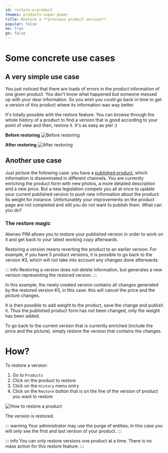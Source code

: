 ```yaml
---
id: restore-a-product
themes: products-super-power
title: Restore a **previous product version**
popular: false
ee: true
ge: false
---
```


# Some concrete use cases

## A very simple use case

You just noticed that there are loads of errors in the product information of one given product. You don't know what happened but someone messed up with your dear information. So you wish you could go back in time to get a version of this product where its information was way better.

It's totally possible with the restore feature. You can browse through the whole history of a product to find a version that is good according to your point of view and then, restore it. It's as easy as pie! :)

**Before restoring**
![Before restoring](../img/Products_PEFHistory1.png)

**After restoring**
![After restoring](../img/Products_PEFHistory2.png)

## Another use case
Just picture the following case: you have a [published product](publish-workflow.html), which information is disseminated in different channels. You are currently enriching the product form with new photos, a more detailed description and a new price.
But a new legislation compels you all at once to update your current published version to push new information about the product: its weight for instance.
Unfortunately your improvements on the product page are not completed and still you do not want to publish them. What can you do?

### The restore magic

Akeneo PIM allows you to restore your published version in order to work on it and get back to your latest working copy afterwards.

Restoring a version means reverting the product to an earlier version. For example, if you have 5 product versions, it is possible to go back to the version #3, which will not take into account any changes done afterwards.

::: info
Restoring a version does not delete information, but generates a new version representing the restored version.
:::

In this example, the newly created version contains all changes generated by the restored version #3, in this case: this will cancel the price and the picture changes.

It is then possible to add weight to the product, save the change and publish it. Thus the published product form has not been changed, only the weight has been added.

To go back to the current version that is currently enriched (include the price and the picture), simply restore the version that contains the changes.

# How?

To restore a version:
1.  Go to `Products`
1.  Click on the product to restore
1.  Click on the `History` menu entry
1.  Click on the `Restore` button that is on the line of the version of product you want to restore

![How to restore a product](../img/Products_PEFHistoryProcess.gif)

The version is restored.

::: warning
Your administrator may use the purge of entities, in this case you will only see the first and last version of your product.
:::

::: info
You can only restore versions one product at a time. There is no mass action for this restore feature.
:::
